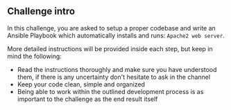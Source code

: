 ## Challenge intro
In this challenge, you are asked to setup a proper codebase and write an Ansible Playbook
which automatically installs and runs: `Apache2 web server`.

More detailed instructions will be provided inside each step, but keep in mind the following:

- Read the instructions thoroughly and make sure you have understood them, if there is any
  uncertainty don't hesitate to ask in the channel    
- Keep your code clean, simple and organized  
- Being able to work within the outlined development process is as important to the challenge
  as the end result itself  
